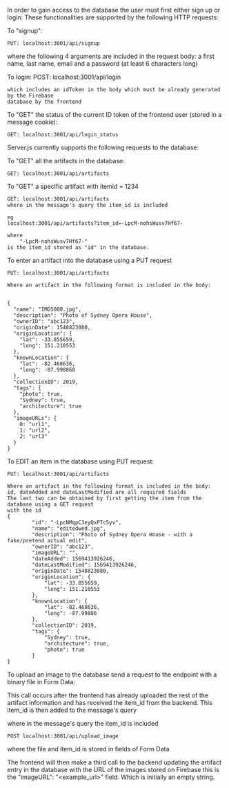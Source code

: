 In order to gain access to the database the user must first either sign up or login:
These functionalities are supported by the following HTTP requests:

To "signup":

    PUT: localhost:3001/api/signup

where the following 4 arguments are included in the request body:
    a first name, last name, email and a password (at least 6 characters long)

To login:
    POST: localhost:3001/api/login

    which includes an idToken in the body which must be already generated by the Firebase
    database by the frontend

To "GET" the status of the current ID token of the frontend user (stored in a message cookie):

    GET: localhost:3001/api/login_status



Server.js currently supports the following requests to the database:


To "GET" all the artifacts in the database:

    GET: localhost:3001/api/artifacts

To "GET" a specific artifact with itemid = 1234

    GET: localhost:3001/api/artifacts
    where in the message's query the item_id is included

    eg
    localhost:3001/api/artifacts?item_id=-LpcM-nohsWusv7Hf67-

    where
        "-LpcM-nohsWusv7Hf67-"
    is the item_id stored as "id" in the database.


To enter an artifact into the database using a PUT request

    PUT: localhost:3001/api/artifacts

    Where an artifact in the following format is included in the body:


    {
      "name": "IMG5000.jpg",
      "description": "Photo of Sydney Opera House",
      "ownerID": "abc123",
      "originDate": 1548823080,
      "originLocation": {
        "lat": -33.855659,
        "long": 151.210553
      },
      "knownLocation": {
        "lat": -82.468636,
        "long": -87.998860
      },
      "collectionID": 2019,
      "tags": {
        "photo": true,
        "Sydney": true,
        "architecture": true
      },
      "imageURLs": {
        0: "url1",
        1: "url2",
        2: "url3"
      }
    }

To EDIT an item in the database using PUT request:

    PUT: localhost:3001/api/artifacts

    Where an artifact in the following format is included in the body:
    id, dateAdded and dateLastModified are all required fields
    The last two can be obtained by first getting the item from the database using a GET request
    with the id
    {
            "id": "-LpcNMqpC3eyQxPTc5yv",
            "name": "editedwed.jpg",
            "description": "Photo of Sydney Opera House - with a fake/pretend actual edit",
            "ownerID": "abc123",
            "imageURL": "",
            "dateAdded": 1569413926246,
            "dateLastModified": 1569413926246,
            "originDate": 1548823080,
            "originLocation": {
                "lat": -33.855659,
                "long": 151.210553
            },
            "knownLocation": {
                "lat": -82.468636,
                "long": -87.99886
            },
            "collectionID": 2019,
            "tags": {
                "Sydney": true,
                "architecture": true,
                "photo": true
            }
    }

To upload an image to the database send a request to the endpoint with a binary file in Form Data:

This call occurs after the frontend has already uploaded the rest of the artifact information and has
received the item_id from the backend.
This item_id is then added to the message's query

where in the message's query the item_id is included

    POST localhost:3001/api/upload_image
    
where the file and item_id is stored in fields of Form Data

The frontend will then make a third call to the backend updating the artifact entry in the database with
the URL of the images stored on Firebase this is the "imageURL": "<example_url>" field. Which is initially
an empty string.


